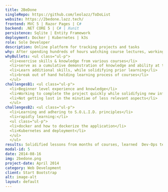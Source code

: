 ```yaml
---
title: 2BeDone
singleRepo: https://github.com/leolazz/ToDoList
website: https://2bedone.lazz.tech/
frontend: MVC 5 | Razor Pages | C#
backend: .NET CORE 5 | C# | Xunit
persistence: Sqlite | Entity Framework
deployment: Docker | Kubernetes | k3s
role: Sole Developer
description: Online platform for tracking projects and tasks
why: After spending hundreds of hours watching course lectures, working through examples, and challenge projects, I wanted to create something on my own. Separate from any guided material. At the time I wasn't confident with my skill level so I used a contrived project idea. This helped me to start immediately and focus more on the development process and larger patterns. Rather than having an extended planning and design phase that could easily result from a more original idea.
whyBullets: <ul class="ul-p">
  <li>exercise skills & knowledge from various courses</li>
  <li>serve as a cumulative demonstration of knowledge and ability at the time</li>
  <li>Learn additional skills, while solidifying prior learning</li>
  <li>break out of hand holding learning process of courses</li>
  </ul>
challengesB1: <ul class="ul-p">
  <li>Beginner level experience and knowledge</li>
  <li>Working to complete the project quickly while solidifying new information</li>
  <li>Not getting lost in the minutiae of less relevant aspects</li>
  </ul>
challengesB2: <ul class="ul-p">
  <li>Learning and adhering to S.O.L.I.D. principles</li>
  <li>rapidly learning:</li>
  <ul class="ul-p">
  <li>docker and how to dockerize the application</li>
  <li>Kubernetes and deployment</li>
  </ul>
  </ul>
results: Solidified lessons from months of courses, learned  Dev-Ops technologies, greatly increased confidence in skill level, and gained a clearer understanding of the reality of software development.
modal-id: 5
date: 2014-08-16
img: 2bedone.png
project-date: April 2014
category: Web Development
client: Start Bootstrap
alt: image-alt
layout: default
---
```

